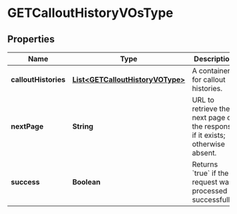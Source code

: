 

# GETCalloutHistoryVOsType


## Properties

| Name | Type | Description | Notes |
|------------ | ------------- | ------------- | -------------|
|**calloutHistories** | [**List&lt;GETCalloutHistoryVOType&gt;**](GETCalloutHistoryVOType.md) | A container for callout histories.  |  [optional] |
|**nextPage** | **String** | URL to retrieve the next page of the response if it exists; otherwise absent.  |  [optional] |
|**success** | **Boolean** | Returns &#x60;true&#x60; if the request was processed successfully.  |  [optional] |



